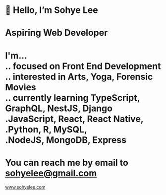 👋 
Hello, I’m Sohye Lee
======================================
Aspiring Web Developer
======================================
I'm...      
.. focused on Front End Development
.. interested in Arts, Yoga, Forensic Movies          
.. currently learning TypeScript, GraphQL, NestJS, Django        
.JavaScript, React, React Native,       
.Python, R, MySQL,         
.NodeJS, MongoDB, Express      
======================================
You can reach me by email to sohyelee@gmail.com 
======================================
www.sohyelee.com
